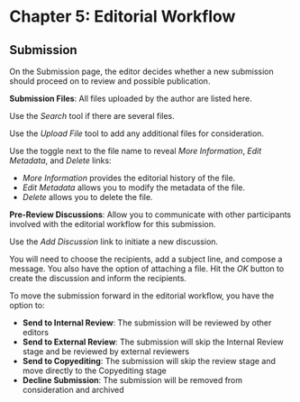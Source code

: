 # Chapter 5: Editorial Workflow
## Submission

On the Submission page, the editor decides whether a new submission should proceed on to review and possible publication.

**Submission Files**: All files uploaded by the author are listed here.

Use the *Search* tool if there are several files.

Use the *Upload File* tool to add any additional files for consideration.

Use the toggle next to the file name to reveal *More Information*, *Edit Metadata*, and *Delete* links:

* *More Information* provides the editorial history of the file.
* *Edit Metadata* allows you to modify the metadata of the file.
* *Delete* allows you to delete the file.

**Pre-Review Discussions**: Allow you to communicate with other participants involved with the editorial workflow for this submission.

Use the *Add Discussion* link to initiate a new discussion.

You will need to choose the recipients, add a subject line, and compose a message. You also have the option of attaching a file. Hit the *OK* button to create the discussion and inform the recipients.

To move the submission forward in the editorial workflow, you have the option to:

* **Send to Internal Review**: The submission will be reviewed by other editors
*  **Send to External Review**: The submission will skip the Internal Review stage and be reviewed by external reviewers
*  **Send to Copyediting**: The submission will skip the review stage and move directly to the Copyediting stage
*  **Decline Submission**: The submission will be removed from consideration and archived
